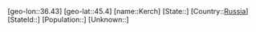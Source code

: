 ﻿---
location: [45.4,36.43]
type: City
tags:
- geo/City


SpocWebEntityId: 31390
isDeleted: false
confidential: public

---
[geo-lon::36.43]
[geo-lat::45.4]
[name::Kerch]
[State::]
[Country::[Russia](geo/Continent/Europe/Russia.md)]
[StateId::]
[Population::]
[Unknown::]

